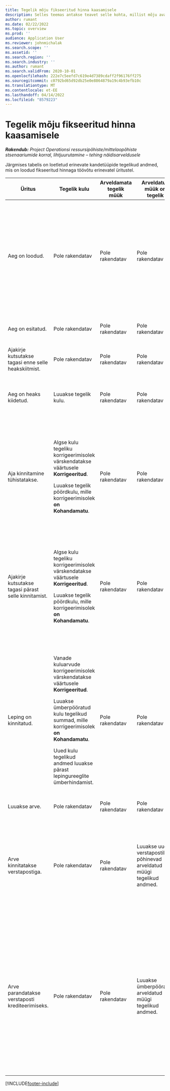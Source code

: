 ```yaml
---
title: Tegelik mõju fikseeritud hinna kaasamisele
description: Selles teemas antakse teavet selle kohta, millist mõju avaldab microsofti fikseeritud hinnaga seotuse elutsükli jooksul erinevatel üritustel tabelile Actuals Dynamics 365 Project Operations.
author: rumant
ms.date: 02/22/2022
ms.topic: overview
ms.prod: ''
audience: Application User
ms.reviewer: johnmichalak
ms.search.scope: ''
ms.assetid: ''
ms.search.region: ''
ms.search.industry: ''
ms.author: rumant
ms.search.validFrom: 2020-10-01
ms.openlocfilehash: 222e7c5eefd7c619e4d7389cdaff2f96176ff275
ms.sourcegitcommit: c0792bd65d92db25e0e8864879a19c4b93efb10c
ms.translationtype: MT
ms.contentlocale: et-EE
ms.lasthandoff: 04/14/2022
ms.locfileid: "8579223"
---
```

# <a name="actuals-impact-in-a-fixed-price-engagement"></a>Tegelik mõju fikseeritud hinna kaasamisele

_**Rakendub:** Project Operationsi ressursipõhiste/mittelaopõhiste stsenaariumide korral, lihtjuurutamine – tehing näidisarveldusele_

Järgmises tabelis on loetletud erinevate kandetüüpide tegelikud andmed, mis on loodud fikseeritud hinnaga töövõtu erinevatel üritustel.

| Üritus | Tegelik kulu | Arveldamata tegelik müük | Arveldatud müük on tegelik | Näide |
|---|---|---|---|---|
| Aeg on loodud. | Pole rakendatav | Pole rakendatav | Pole rakendatav | <p>Bob Kozack FABRIKAM USA organisatsiooniüksusest, mille kulumäär on 100 USA dollarit (100 USA dollarit) tunnis, töötab projekti kallal, mille nimi on "Arm Installation at Adatum". See projekt on vastendatud fikseeritud hinnaga arveldamismeetodiga lepingureal. Siin on Bob Kozaki näidisaja kirje:</p><p>Bob Kozack - 8 tundi</p> |
| Aeg on esitatud. | Pole rakendatav | Pole rakendatav | Pole rakendatav | Ajakande jaoks luuakse kulužurnaali rida. Vaikekulumäär sisestatakse žurnaalikandesse. |
| Ajakirje kutsutakse tagasi enne selle heakskiitmist. | Pole rakendatav | Pole rakendatav | Pole rakendatav | |
| Aeg on heaks kiidetud. | Luuakse tegelik kulu. | Pole rakendatav | Pole rakendatav | <p>Uus tegelik, mis on loodud:</p><ul><li>**Maksumus tegelik:** Bob Kozack, 8 tundi, USD 800</li></ul> |
| Aja kinnitamine tühistatakse. | <p>Algse kulu tegeliku korrigeerimisolek värskendatakse väärtusele **Korrigeeritud**.</p><p>Luuakse tegelik pöördkulu, mille korrigeerimisolek **on Kohandamatu**.</p> | Pole rakendatav | Pole rakendatav | <p>Olemasolev tegelik, mida värskendatakse:</p><ul><li>**Maksumus tegelik:** Bob Kozack, 8 tundi, USD 800, *korrigeeritud*</li></ul><p>Uus tegelik, mis luuakse eelmise finantsmõju ümberpööramiseks:</p><ul><li>**Maksumus tegelik:** Bob Kozack, (8 tundi), (USD 800), *Kohandamatu*</li></ul> |
| Ajakirje kutsutakse tagasi pärast selle kinnitamist. | <p>Algse kulu tegeliku korrigeerimisolek värskendatakse väärtusele **Korrigeeritud**.</p><p>Luuakse tegelik pöördkulu, mille korrigeerimisolek **on Kohandamatu**.</p> | Pole rakendatav | Pole rakendatav | <p>Olemasolev tegelik, mida värskendatakse:</p><ul><li>**Maksumus tegelik:** Bob Kozack, 8 tundi, USD 800, *korrigeeritud*</li></ul><p>Uus tegelik, mis luuakse eelmise finantsmõju ümberpööramiseks:</p><ul><li>**Maksumus tegelik:** Bob Kozack, (8 tundi), (USD 800), *Kohandamatu*</li></ul> |
| Leping on kinnitatud. | <p>Vanade kuluarvude korrigeerimisolek värskendatakse väärtusele **Korrigeeritud**.</p><p>Luuakse ümberpööratud kulu tegelikud summad, mille korrigeerimisolek **on Kohandamatu**.</p><p>Uued kulu tegelikud andmed luuakse pärast lepingureeglite ümberhindamist.</p> | Pole rakendatav | Pole rakendatav | <p>Olemasolev tegelik, mida värskendatakse:</p><ul><li>**Maksumus tegelik:** Bob Kozack, 8 tundi, USD 800, *korrigeeritud*</li></ul><p>Uus tegelik, mis luuakse eelmise finantsmõju ümberpööramiseks:</p><ul><li>**Maksumus tegelik:** Bob Kozack, (8 tundi), (USD 800), *Kohandamatu*</li></ul><p>Uus tegelik, mis luuakse ümberhinnatud finantsmõju jaoks:</p><ul><li>**Maksumus tegelik:** Bob Kozack, 8 tundi, USD 800</li></ul> |
| Luuakse arve. | Pole rakendatav | Pole rakendatav | Pole rakendatav | |
| Arve kinnitatakse verstapostiga. | Pole rakendatav | Pole rakendatav | Luuakse uued verstapostil põhinevad arveldatud müügi tegelikud andmed. | <p>Olemasolev tegelik, mis jääb muutumatuks:</p><ul><li>**Maksumus tegelik:** Bob Kozack, 8 tundi, USD 800</li></ul><p>Uus tegelik, mis luuakse arveldatud müügiväärtuste kirjendamiseks.</p><ul><li>**Arveldatud müük tegelik:** verstapost, USD 5,000</li></ul> |
| Arve parandatakse verstaposti krediteerimiseks. | Pole rakendatav | Pole rakendatav | Luuakse ümberpööratud arveldatud müügi tegelikud andmed. | <p>Olemasolev tegelik, mis jääb muutumatuks:</p><ul><li>**Maksumus tegelik:** Bob Kozack, 8 tundi, 800 USD</li></ul><p>Olemasolev tegelik, mida värskendatakse:</p><ul><li>**Arveldatud müük tegelik:** verstapost, USD 5,000, *Korrigeeritud*</li></ul><p>Uus tegelik, mis luuakse eelmiste arveldatud müügiväärtuste tühistamiseks.</p><ul><li>**Arveldatud müük tegelik:** verstapost (USD 5000), *Korrigeerimatu*</li></ul> |

[!INCLUDE[footer-include](../includes/footer-banner.md)]
